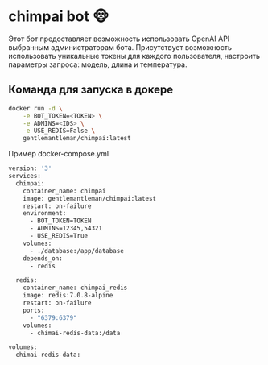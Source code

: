 # chimpai bot 🐵

Этот бот предоставляет возможность использовать OpenAI API выбранным администраторам бота.
Присутствует возможность использовать уникальные токены для каждого пользователя, настроить параметры запроса: модель, длина и температура.

## Команда для запуска в докере

```bash
docker run -d \
    -e BOT_TOKEN=<TOKEN> \
    -e ADMINS=<IDS> \
    -e USE_REDIS=False \
    gentlemantleman/chimpai:latest
```

Пример docker-compose.yml

```bash
version: '3'
services:
  chimpai:
    container_name: chimpai
    image: gentlemantleman/chimpai:latest
    restart: on-failure
    environment:
      - BOT_TOKEN=TOKEN
      - ADMINS=12345,54321
      - USE_REDIS=True
    volumes:
      - ./database:/app/database
    depends_on: 
      - redis

  redis:
    container_name: chimpai_redis
    image: redis:7.0.8-alpine
    restart: on-failure
    ports:
      - "6379:6379"
    volumes:
      - chimai-redis-data:/data

volumes:
  chimai-redis-data:
